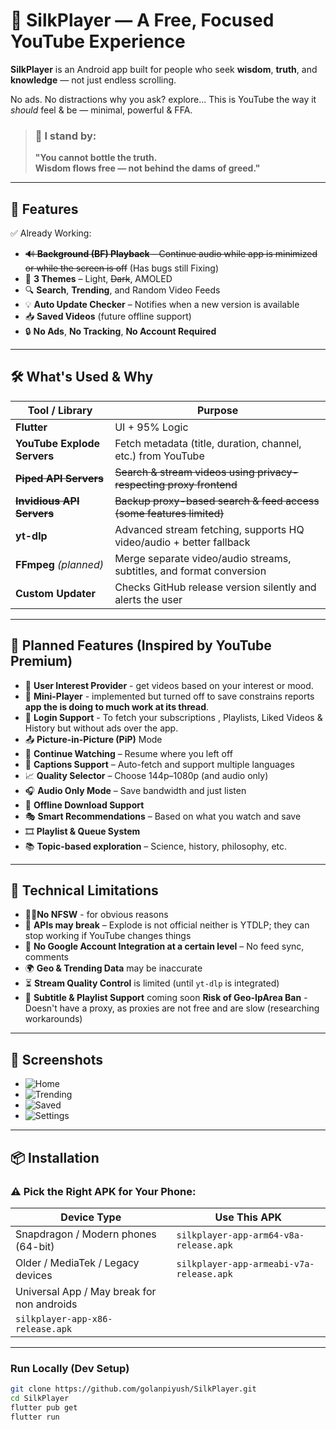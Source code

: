 # 🎥 SilkPlayer — A Free, Focused YouTube Experience

**SilkPlayer** is an Android app built for people who seek **wisdom**, **truth**, and **knowledge** — not just endless scrolling.

No ads. 
No distractions why you ask? explore... 
This is YouTube the way it *should* feel & be — minimal, powerful & FFA.


> ### 🧠 I stand by:  
> **"You cannot bottle the truth.  
> Wisdom flows free — not behind the dams of greed."**

---

## 🚀 Features

✅ Already Working:

- ~~🔊 **Background (BF) Playback** – Continue audio while app is minimized or while the screen is off~~ (Has bugs still Fixing)
- 🎨 **3 Themes** – Light, ~~Dark~~, AMOLED  
- 🔍 **Search**, **Trending**, and Random Video Feeds 
- 💡 **Auto Update Checker** – Notifies when a new version is available  
- 📥 **Saved Videos** (future offline support)  
- 🔒 **No Ads**, **No Tracking**, **No Account Required**

---

## 🛠️ What's Used & Why

| Tool / Library      | Purpose                                                                 |
|---------------------|-------------------------------------------------------------------------|
| **Flutter**         |    UI + 95% Logic |
| **YouTube Explode Servers** | Fetch metadata (title, duration, channel, etc.) from YouTube            |
| ~~**Piped API Servers**~~       | ~~Search & stream videos using privacy-respecting proxy frontend~~          |
| ~~**Invidious API Servers**~~   | ~~Backup proxy-based search & feed access (some features limited)~~         |
| **yt-dlp**   | Advanced stream fetching, supports HQ video/audio + better fallback |
| **FFmpeg** *(planned)*   | Merge separate video/audio streams, subtitles, and format conversion |
| **Custom Updater**  | Checks GitHub release version silently and alerts the user              |

---

## 🔮 Planned Features (Inspired by YouTube Premium)

- 🥚 **User Interest Provider** - get videos based on your interest or mood.
- 🤏 **Mini-Player** - implemented but turned off to save constrains reports **app the is doing to much work at its thread**.
- 🫆 **Login Support** - To fetch your subscriptions , Playlists, Liked Videos & History but without ads over the app.
- 📤 **Picture-in-Picture (PiP)** Mode  
- 📌 **Continue Watching** – Resume where you left off  
- 📝 **Captions Support** – Auto-fetch and support multiple languages  
- 📈 **Quality Selector** – Choose 144p–1080p (and audio only)  
- 🎧 **Audio Only Mode** – Save bandwidth and just listen  
- 📂 **Offline Download Support**  
- 🎭 **Smart Recommendations** – Based on what you watch and save  
- 🎞️ **Playlist & Queue System**  
- 📚 **Topic-based exploration** – Science, history, philosophy, etc.
---

## 🪫 Technical Limitations

- 👨‍🚒**No NFSW** - for obvious reasons 
- 🔄 **APIs may break** – Explode is not official neither is YTDLP; they can stop working if YouTube changes things
- 🚫 **No Google Account Integration at a certain level** – No feed sync, comments
- 🌍 **Geo & Trending Data** may be inaccurate
- ⏳ **Stream Quality Control** is limited (until `yt-dlp` is integrated)
- 🧩 **Subtitle & Playlist Support** coming soon
**Risk of Geo-IpArea Ban** - Doesn't have a proxy, as proxies are not free and are slow (researching workarounds)
---

## 📸 Screenshots


- ![Home](screenshots/home.png)
- ![Trending](screenshots/trending.png)
- ![Saved](screenshots/saved.png)
- ![Settings](screenshots/settings.png)

---

## 📦 Installation

### ⚠️ Pick the Right APK for Your Phone:

| Device Type        | Use This APK          |
|--------------------|------------------------|
| Snapdragon / Modern phones (64-bit) | `silkplayer-app-arm64-v8a-release.apk` |
| Older / MediaTek / Legacy devices   | `silkplayer-app-armeabi-v7a-release.apk` |
| Universal App / May break for non androids|
`silkplayer-app-x86-release.apk` |

---

### Run Locally (Dev Setup)

```bash
git clone https://github.com/golanpiyush/SilkPlayer.git
cd SilkPlayer
flutter pub get
flutter run
